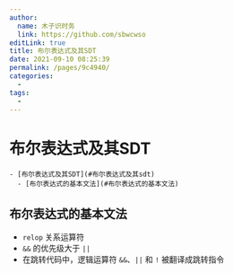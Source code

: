 ```yaml
---
author: 
  name: 木子识时务
  link: https://github.com/sbwcwso
editLink: true
title: 布尔表达式及其SDT
date: 2021-09-10 08:25:39
permalink: /pages/9c4940/
categories: 
  - 
tags: 
  - 
---
```


# 布尔表达式及其SDT

```markmap
- [布尔表达式及其SDT](#布尔表达式及其sdt)
  - [布尔表达式的基本文法](#布尔表达式的基本文法)
```


## 布尔表达式的基本文法

* `relop` 关系运算符
* `&&` 的优先级大于 `||`
* 在跳转代码中，逻辑运算符 `&&`、`||` 和 `!` 被翻译成跳转指令




